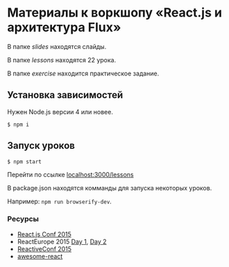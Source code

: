 # Материалы к воркшопу «React.js и архитектура Flux»

В папке *slides* находятся слайды.

В папке *lessons* находятся 22 урока.

В папке *exercise* находится практическое задание.

## Установка зависимостей

Нужен Node.js версии 4 или новее.

```
$ npm i
```

## Запуск уроков

```
$ npm start
```

Перейти по ссылке [localhost:3000/lessons](http://localhost:3000/lessons)

В package.json находятся комманды для запуска некоторых уроков.

Например: `npm run browserify-dev`.

### Ресурсы

- [React.js Conf 2015](https://www.youtube.com/playlist?list=PLb0IAmt7-GS1cbw4qonlQztYV1TAW0sCr)
- ReactEurope 2015 [Day 1](https://www.youtube.com/playlist?list=PLCC436JpVnK0Phxld2dD4tM4xPMxJCiRD), [Day 2](https://www.youtube.com/playlist?list=PLCC436JpVnK3HvUSAHpt-LRJkIK8pQG6R)
- [ReactiveConf 2015](https://www.youtube.com/channel/UCBHdUnixTWymmXBIw12Y8Qg/videos)
- [awesome-react](https://github.com/enaqx/awesome-react)
